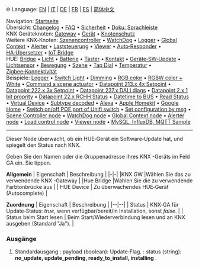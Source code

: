 🌐 Language: [EN](/node-red-contrib-knx-ultimate/wiki/HUE+Device+software+update) | [IT](/node-red-contrib-knx-ultimate/wiki/it-HUE+Device+software+update) | [DE](/node-red-contrib-knx-ultimate/wiki/de-HUE+Device+software+update) | [FR](/node-red-contrib-knx-ultimate/wiki/fr-HUE+Device+software+update) | [ES](/node-red-contrib-knx-ultimate/wiki/es-HUE+Device+software+update) | [简体中文](/node-red-contrib-knx-ultimate/wiki/zh-CN-HUE+Device+software+update)

<!-- NAV START -->
Navigation: [Startseite](https://supergiovane.github.io/node-red-contrib-knx-ultimate/wiki/de-Home)  
Übersicht: [Changelog](https://github.com/Supergiovane/node-red-contrib-knx-ultimate/blob/master/CHANGELOG.md) • [FAQ](https://supergiovane.github.io/node-red-contrib-knx-ultimate/wiki/de-FAQ-Troubleshoot) • [Sicherheit](https://supergiovane.github.io/node-red-contrib-knx-ultimate/wiki/de-SECURITY) • [Doku: Sprachleiste](https://supergiovane.github.io/node-red-contrib-knx-ultimate/wiki/de-Docs-Language-Bar)  
KNX Geräteknoten: [Gateway](https://supergiovane.github.io/node-red-contrib-knx-ultimate/wiki/de-Gateway-configuration) • [Gerät](https://supergiovane.github.io/node-red-contrib-knx-ultimate/wiki/de-Device) • [Knotenschutz](https://supergiovane.github.io/node-red-contrib-knx-ultimate/wiki/de-Protections)  
Weitere KNX‑Knoten: [Szenencontroller](https://supergiovane.github.io/node-red-contrib-knx-ultimate/wiki/de-SceneController-Configuration) • [WatchDog](https://supergiovane.github.io/node-red-contrib-knx-ultimate/wiki/de-WatchDog-Configuration) • [Logger](https://supergiovane.github.io/node-red-contrib-knx-ultimate/wiki/de-Logger-Configuration) • [Global Context](https://supergiovane.github.io/node-red-contrib-knx-ultimate/wiki/de-GlobalVariable) • [Alerter](https://supergiovane.github.io/node-red-contrib-knx-ultimate/wiki/de-Alerter-Configuration) • [Laststeuerung](https://supergiovane.github.io/node-red-contrib-knx-ultimate/wiki/de-LoadControl-Configuration) • [Viewer](https://supergiovane.github.io/node-red-contrib-knx-ultimate/wiki/de-knxUltimateViewer) • [Auto‑Responder](https://supergiovane.github.io/node-red-contrib-knx-ultimate/wiki/de-KNXAutoResponder) • [HA‑Übersetzer](https://supergiovane.github.io/node-red-contrib-knx-ultimate/wiki/de-HATranslator) • [IoT Bridge](https://supergiovane.github.io/node-red-contrib-knx-ultimate/wiki/de-IoT-Bridge-Configuration)  
HUE: [Bridge](https://supergiovane.github.io/node-red-contrib-knx-ultimate/wiki/de-HUE+Bridge+configuration) • [Licht](https://supergiovane.github.io/node-red-contrib-knx-ultimate/wiki/de-HUE+Light) • [Batterie](https://supergiovane.github.io/node-red-contrib-knx-ultimate/wiki/de-HUE+Battery) • [Taster](https://supergiovane.github.io/node-red-contrib-knx-ultimate/wiki/de-HUE+Button) • [Kontakt](https://supergiovane.github.io/node-red-contrib-knx-ultimate/wiki/de-HUE+Contact+sensor) • [Geräte‑SW‑Update](https://supergiovane.github.io/node-red-contrib-knx-ultimate/wiki/de-HUE+Device+software+update) • [Lichtsensor](https://supergiovane.github.io/node-red-contrib-knx-ultimate/wiki/de-HUE+Light+sensor) • [Bewegung](https://supergiovane.github.io/node-red-contrib-knx-ultimate/wiki/de-HUE+Motion) • [Szene](https://supergiovane.github.io/node-red-contrib-knx-ultimate/wiki/de-HUE+Scene) • [Tap Dial](https://supergiovane.github.io/node-red-contrib-knx-ultimate/wiki/de-HUE+Tapdial) • [Temperatur](https://supergiovane.github.io/node-red-contrib-knx-ultimate/wiki/de-HUE+Temperature+sensor) • [Zigbee‑Konnektivität](https://supergiovane.github.io/node-red-contrib-knx-ultimate/wiki/de-HUE+Zigbee+connectivity)  
Beispiele: [Logger](https://supergiovane.github.io/node-red-contrib-knx-ultimate/wiki/de-Logger-Sample) • [Switch Light](https://supergiovane.github.io/node-red-contrib-knx-ultimate/wiki/-Sample---Switch-light) • [Dimming](https://supergiovane.github.io/node-red-contrib-knx-ultimate/wiki/-Sample---Dimming) • [RGB color](https://supergiovane.github.io/node-red-contrib-knx-ultimate/wiki/-Sample---RGB-Color) • [RGBW color + White](https://supergiovane.github.io/node-red-contrib-knx-ultimate/wiki/-Sample---RGBW-Color-plus-White) • [Command a scene actuator](https://supergiovane.github.io/node-red-contrib-knx-ultimate/wiki/-Sample---Control-a-scene-actuator) • [Datapoint 213.x 4x Setpoint](https://supergiovane.github.io/node-red-contrib-knx-ultimate/wiki/-Sample---DPT213) • [Datapoint 222.x 3x Setpoint](https://supergiovane.github.io/node-red-contrib-knx-ultimate/wiki/-Sample---DPT222) • [Datapoint 237.x DALI diags](https://supergiovane.github.io/node-red-contrib-knx-ultimate/wiki/-Sample---DPT237) • [Datapoint 2.x 1 bit proprity](https://supergiovane.github.io/node-red-contrib-knx-ultimate/wiki/-Sample---DPT2) • [Datapoint 22.x RCHH Status](https://supergiovane.github.io/node-red-contrib-knx-ultimate/wiki/-Sample---DPT22) • [Datetime to BUS](https://supergiovane.github.io/node-red-contrib-knx-ultimate/wiki/-Sample---DateTime-to-BUS) • [Read Status](https://supergiovane.github.io/node-red-contrib-knx-ultimate/wiki/-Sample---Read-value-from-Device) • [Virtual Device](https://supergiovane.github.io/node-red-contrib-knx-ultimate/wiki/-Sample---Virtual-Device) • [Subtype decoded](https://supergiovane.github.io/node-red-contrib-knx-ultimate/wiki/-Sample---Subtype) • [Alexa](https://supergiovane.github.io/node-red-contrib-knx-ultimate/wiki/-Sample---Alexa) • [Apple Homekit](https://supergiovane.github.io/node-red-contrib-knx-ultimate/wiki/-Sample---Apple-Homekit) • [Google Home](https://supergiovane.github.io/node-red-contrib-knx-ultimate/wiki/-Sample---Google-Assistant) • [Switch on/off POE port of Unifi switch](https://supergiovane.github.io/node-red-contrib-knx-ultimate/wiki/-Sample---UnifiPOE) • [Set configuration by msg](https://supergiovane.github.io/node-red-contrib-knx-ultimate/wiki/-Sample-setConfig) • [Scene Controller node](https://supergiovane.github.io/node-red-contrib-knx-ultimate/wiki/Sample-Scene-Node) • [WatchDog node](https://supergiovane.github.io/node-red-contrib-knx-ultimate/wiki/-Sample---WatchDog) • [Global Context node](https://supergiovane.github.io/node-red-contrib-knx-ultimate/wiki/SampleGlobalContextNode) • [Alerter node](https://supergiovane.github.io/node-red-contrib-knx-ultimate/wiki/SampleAlerter) • [Load control node](https://supergiovane.github.io/node-red-contrib-knx-ultimate/wiki/SampleLoadControl) • [Viewer node](https://supergiovane.github.io/node-red-contrib-knx-ultimate/wiki/knxUltimateViewer) • [MySQL, InfluxDB, MQTT Sample](https://supergiovane.github.io/node-red-contrib-knx-ultimate/wiki/Sample-KNX2MQTT-KNX2MySQL-KNX2InfluxDB)
<!-- NAV END -->

---

<p>Dieser Node überwacht, ob ein HUE‑Gerät ein Software‑Update hat, und spiegelt den Status nach KNX.</p>

Geben Sie den Namen oder die Gruppenadresse Ihres KNX -Geräts im Feld GA ein.
Sie tippen.

**Allgemein**
| Eigenschaft | Beschreibung |
|-|-|
|KNX GW |Wählen Sie das zu verwendende KNX -Gateway |
|Hue Bridge |Wählen Sie die zu verwendende Farbtonbrücke aus |
| HUE Device | Zu überwachendes HUE‑Gerät (Autocomplete) |

**Zuordnung**
| Eigenschaft | Beschreibung |
|--|--|
| Status | KNX‑GA für Update‑Status: _true_, wenn verfügbar/bereit/in Installation, sonst _false_. |
| Status beim Start lesen | Beim Start/Wiederverbindung lesen und an KNX ausgeben (Standard "Ja"). |

### Ausgänge

1. Standardausgang
   : payload (boolean): Update‑Flag.
   : status (string): **no\_update, update\_pending, ready\_to\_install, installing** .
